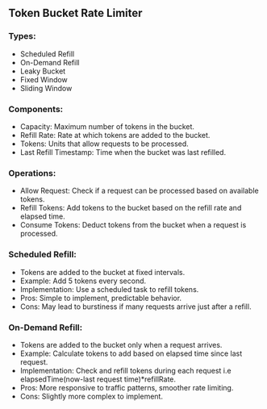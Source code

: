 ## Token Bucket Rate Limiter
### Types:
- Scheduled Refill
- On-Demand Refill
- Leaky Bucket
- Fixed Window
- Sliding Window

### Components:
- Capacity: Maximum number of tokens in the bucket.
- Refill Rate: Rate at which tokens are added to the bucket.
- Tokens: Units that allow requests to be processed.
- Last Refill Timestamp: Time when the bucket was last refilled.

### Operations:
- Allow Request: Check if a request can be processed based on available tokens.
- Refill Tokens: Add tokens to the bucket based on the refill rate and elapsed time.
- Consume Tokens: Deduct tokens from the bucket when a request is processed.

### Scheduled Refill:
- Tokens are added to the bucket at fixed intervals.
- Example: Add 5 tokens every second.
- Implementation: Use a scheduled task to refill tokens.
- Pros: Simple to implement, predictable behavior.
- Cons: May lead to burstiness if many requests arrive just after a refill.

### On-Demand Refill:
- Tokens are added to the bucket only when a request arrives.
- Example: Calculate tokens to add based on elapsed time since last request.
- Implementation: Check and refill tokens during each request i.e elapsedTime(now-last request time)*refillRate. 
- Pros: More responsive to traffic patterns, smoother rate limiting.
- Cons: Slightly more complex to implement.